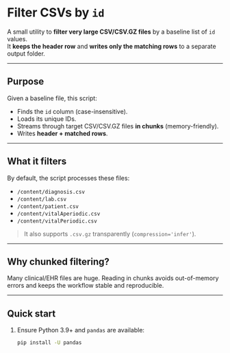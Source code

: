 # Filter CSVs by `id`

A small utility to **filter very large CSV/CSV.GZ files** by a baseline list of `id` values.  
It **keeps the header row** and **writes only the matching rows** to a separate output folder.

---

## Purpose

Given a baseline file, this script:
- Finds the `id` column (case-insensitive).
- Loads its unique IDs.
- Streams through target CSV/CSV.GZ files **in chunks** (memory-friendly).
- Writes **header + matched rows**.

---

## What it filters

By default, the script processes these files:

- `/content/diagnosis.csv`  
- `/content/lab.csv`  
- `/content/patient.csv`  
- `/content/vitalAperiodic.csv`  
- `/content/vitalPeriodic.csv`

> It also supports `.csv.gz` transparently (`compression='infer'`).

---

## Why chunked filtering?

Many clinical/EHR files are huge. Reading in chunks avoids out-of-memory errors and keeps the workflow stable and reproducible.

---

## Quick start

1. Ensure Python 3.9+ and `pandas` are available:
   ```bash
   pip install -U pandas
